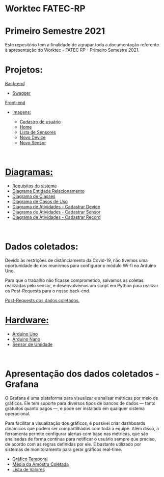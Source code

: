 # Worktec FATEC-RP 
# Primeiro Semestre 2021
Este repositório tem a finalidade de agrupar toda a documentação referente à apresentação do Worktec - FATEC RP - Primeiro Semestre 2021.

<h1>Projetos:</h1>
<a href="https://github.com/Rodolfodq/IOT-Project">Back-end</a></br>
<ul>
  <li><a href="https://github.com/Rodolfodq/Worktec2021-01/blob/main/Swagger/Swagger.pdf">Swagger</a></li>
</ul>
<a href="https://github.com/Rodolfodq/IOT-FrontEnd">Front-end</a>
<ul>
  <li><a href="https://github.com/Rodolfodq/Worktec2021-01/tree/main/Front-End">Imagens:</a></li>
  <ul>
    <li><a href="https://github.com/Rodolfodq/Worktec2021-01/blob/main/Front-End/register.png">Cadastro de usuário</a></li>
    <li><a href="https://github.com/Rodolfodq/Worktec2021-01/blob/main/Front-End/main.png">Home</a></li>
    <li><a href="https://github.com/Rodolfodq/Worktec2021-01/blob/main/Front-End/sensores.png">Lista de Sensores</a></li>
    <li><a href="https://github.com/Rodolfodq/Worktec2021-01/blob/main/Front-End/novoDevice.png">Novo Device</a></li>
    <li><a href="https://github.com/Rodolfodq/Worktec2021-01/blob/main/Front-End/novoSensor.png">Novo Sensor</a></li>    
  </ul> 
</ul>

</br>
<h1><a href="https://github.com/Rodolfodq/Worktec2021-01/tree/main/Diagramas">Diagramas:</a></h1>
<ul>
    <li><a href="https://github.com/Rodolfodq/Worktec2021-01/blob/main/Diagramas/Requisitos.PNG">Requisitos do sistema</a></li>
    <li><a href="https://github.com/Rodolfodq/Worktec2021-01/blob/main/Diagramas/DiagramaEntidadeRelacionamento.png">Diagrama Entidade Relacionamento</a></li>
    <li><a href="https://github.com/Rodolfodq/Worktec2021-01/blob/main/Diagramas/DiagramaDeClasses.png">Diagrama de Classes</a></li>
    <li><a href="https://github.com/Rodolfodq/Worktec2021-01/blob/main/Diagramas/DiagramaCasosUso.png">Diagrama de Casos de Uso</a></li>
    <li><a href="https://github.com/Rodolfodq/Worktec2021-01/blob/main/Diagramas/DiagramaDeAtividadesCadastrarDevice.png">Diagrama de Atividades - Cadastrar Device</a></li>
    <li><a href="https://github.com/Rodolfodq/Worktec2021-01/blob/main/Diagramas/DiagramadeAtividadesCadastrarSensor.png">Diagrama de Atividades - Cadastrar Sensor</a></li>
    <li><a href="https://github.com/Rodolfodq/Worktec2021-01/blob/main/Diagramas/DiagramaDeAtividadesCadastrarRecord.png">Diagrama de Atividades - Cadastrar Record</a></li>
</ul>

</br>
<h1>Dados coletados: </h1>
<p>Devido às restrições de distânciamento da Covid-19, não tivemos uma oportunidade de nos reunirmos para configurar o módulo Wi-fi no Arduíno Uno.</p>
<p>Para que o trabalho não ficasse comprometido, salvamos as coletas realizadas pelo sensor, e desenvolvemos um script em Python para realizar os Post-Requests para o nosso back-end.</p>
<a href="https://github.com/Rodolfodq/IOT-Project-PostData">Post-Requests dos dados coletados.</a>

</br>
<h1><a href="https://github.com/Rodolfodq/Worktec2021-01/tree/main/Hardware">Hardware:</a></h1>
<ul>
    <li><a href="https://github.com/Rodolfodq/Worktec2021-01/blob/main/Hardware/ArduinoUno.png">Arduino Uno</a></li>
    <li><a href="https://github.com/Rodolfodq/Worktec2021-01/blob/main/Hardware/ArduinoNano.png">Arduino Nano</a></li>
    <li><a href="https://github.com/Rodolfodq/Worktec2021-01/blob/main/Hardware/SensorDeUmidade.png">Sensor de Umidade</a></li>
</ul>
</br>
<h1>Apresentação dos dados coletados - Grafana</h1>
<p>O Grafana é uma plataforma para visualizar e analisar métricas por meio de gráficos. Ele tem suporte para diversos tipos de bancos de dados — tanto gratuitos quanto pagos —, e pode ser instalado em qualquer sistema operacional.</p>
<p>Para facilitar a visualização dos gráficos, é possível criar dashboards dinâmicos que podem ser compartilhados com toda a equipe. Além disso, a ferramenta permite configurar alertas com base nas métricas, que são analisadas de forma contínua para notificar o usuário sempre que preciso, de acordo com as regras definidas por ele. É bastante utilizado por sistemas de monitoramento para gerar gráficos real-time.</p>
<ul>
<li><a href="https://github.com/Rodolfodq/Worktec2021-01/blob/main/VisualizacaoDados/GraficoTemporal.jpeg">Gráfico Temporal</a></li>
<li><a href="https://github.com/Rodolfodq/Worktec2021-01/blob/main/VisualizacaoDados/MediaColetada.jpeg">Média da Amostra Coletada</a></li>
<li><a href="https://github.com/Rodolfodq/Worktec2021-01/blob/main/VisualizacaoDados/ListaValores.PNG">Lista de Valores</a></li>
</ul>
